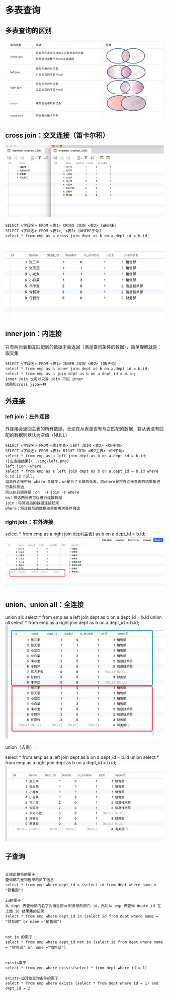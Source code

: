 # 多表查询

## 多表查询的区别

![多表](../img/多表查询.png)

## cross join：交叉连接（笛卡尔积）

![栗子](../img/dept&emp.png)
```
SELECT <字段名> FROM <表1> CROSS JOIN <表2> [WHERE]
SELECT <字段名> FROM <表1>, <表2> [WHERE子句] 
select * from emp as a cross join dept as b on a.dept_id = b.id;
```
![交叉连接结果](../img/交叉查询结果.png)

## inner join：内连接

只有两张表相互匹配到的数据才会返回（满足查询条件的数据），简单理解就是：取交集
```
SELECT <字段名> FROM <表1> INNER JOIN <表2> [ON子句]
select * from emp as a inner join dept as b on a.dept_id = b.id;
select * from emp as a join dept as b on a.dept_id = b.id;
inner join 也可以只写 join 不加 inner 
结果和cross jion一样
```

## 外连接

### left join：左外连接

外连接会返回主表的所有数据，无论在从表是否有与之匹配的数据，若从表没有匹配的数据则默认为空值（NULL）
```
SELECT <字段名> FROM <表1主表> LEFT JOIN <表2> <ON子句>
SELECT <字段名> FROM <表1> RIGHT JOIN <表2主表> <ON子句>
select * from emp as a left join dept as b on a.dept_id = b.id;
![左连接结果](../img/left.png)
left jion +where
select * from emp as a left join dept as b on a.dept_id = b.id where b.id is null;
如果外连接中有 where 关键字，on是为了关联两张表，而where是将外连接查询的结果集进行条件筛选
所以执行顺序是：on  -》 join -》 where
on：筛选两张表可以进行连接数据
join：将筛选后的数据连接起来
where：将连接后的数据结果集再次条件筛选
```

### right join：右外连接

select * from emp as a right join dept(主表) as b on a.dept_id = b.id;
![右连接结果](../img/right.png)

## union、union all：全连接


 union all:
select * from emp as a left join dept as b on a.dept_id = b.id
union all
select * from emp as a right join dept as b on a.dept_id = b.id;
![全连接结果](../img/unionall.png)

union（去重）:

select * from emp as a left join dept as b on a.dept_id = b.id
union
select * from emp as a right join dept as b on a.dept_id = b.id;
![去重全连接结果](../img/union.png)

## 子查询

```

比较运算符的栗子：
查询部门是销售部的员工信息
select * from emp where dept_id = (select id from dept where name = "销售部")

in的栗子：
从 dept 表查询部门名字为销售部or财务部的部门 id，然后从 emp 表查询 depte_id 在上面 id 结果集的记录
select * from emp where dept_id in (select id from dept where name = "财务部" or name ="销售部")


not in 的栗子：
select * from emp where dept_id not in (select id from dept where name = "财务部" or name ="销售部")


exists栗子：
select * from emp where exists(select * from dept where id = 1)

exists+加其他查询条件的栗子：
select * from emp where exists (select * from dept where id = 1) and dept_id = 2
```


